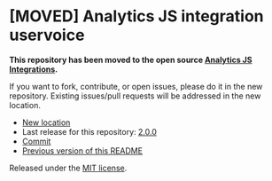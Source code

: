 
# [MOVED] Analytics JS integration uservoice

**This repository has been moved to the open source [Analytics JS Integrations](https://github.com/segmentio/analytics.js-integrations).**

If you want to fork, contribute, or open issues, please do it in the new repository. Existing issues/pull requests will be addressed in the new location.

* [New location](https://github.com/segmentio/analytics.js-integrations/tree/master/integrations/uservoice)
* Last release for this repository: [2.0.0](https://github.com/segment-integrations/analytics.js-integration-uservoice/releases/tag/2.0.0)
* [Commit](https://github.com/segmentio/analytics.js-integrations/commit/cf727f69773bfd748a46a4f18256d2e4a56c8641)
* [Previous version of this README](README-OLD.md)

Released under the [MIT license](LICENSE).
